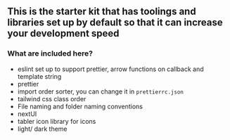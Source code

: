 ## This is the starter kit that has toolings and libraries set up by default so that it can increase your development speed

### What are included here?

- eslint set up to support prettier, arrow functions on callback and template string
- prettier
- import order sorter, you can change it in `prettierrc.json`
- tailwind css class order
- File naming and folder naming conventions
- nextUI
- tabler icon library for icons
- light/ dark theme
